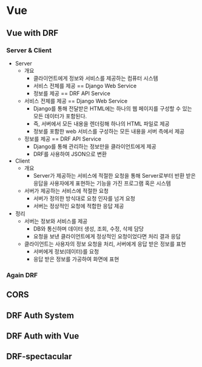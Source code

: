 # Vue

## Vue with DRF

### Server & Client

- Server
  - 개요
    - 클라이언트에게 정보와 서비스를 제공하는 컴퓨터 시스템
    - 서비스 전체를 제공 == Django Web Service
    - 정보를 제공 == DRF API Service
  - 서비스 전체를 제공 == Django Web Service
    - Django를 통해 전달받은 HTML에는 하나의 웹 페이지를 구성할 수 있는 모든 데이터가 포함된다.
    - 즉, 서버에서 모든 내용을 렌더링해 하나의 HTML 파일로 제공
    - 정보를 포함한 web 서비스를 구성하는 모든 내용을 서버 측에서 제공
  - 정보를 제공 == DRF API Service
    - Django를 통해 관리하는 정보만을 클라이언트에게 제공
    - DRF를 사용하여 JSON으로 변환
- Client
  - 개요
    - Server가 제공하는 서비스에 적절한 요청을 통해 Server로부터 반환 받은 응답을 사용자에게 표현하는 기능을 가진 프로그램 혹은 시스템
  - 서버가 제공하는 서비스에 적절한 요청
    - 서버가 정의한 방식대로 요청 인자를 넘겨 요청
    - 서버는 정상적인 요청에 적합한 응답 제공
- 정리
  - 서버는 정보와 서비스를 제공
    - DB와 통신하며 데이터 생성, 조회, 수정, 삭제 담당
    - 요청을 보낸 클라이언트에게 정상적인 요청이었다면 처리 결과 응답
  - 클라이언트는 사용자의 정보 요청을 처리, 서버에게 응답 받은 정보를 표현
    - 서버에게 정보(데이터)를 요청
    - 응답 받은 정보를 가공하여 화면에 표현

### Again DRF



## CORS





## DRF Auth System





## DRF Auth with Vue





## DRF-spectacular

